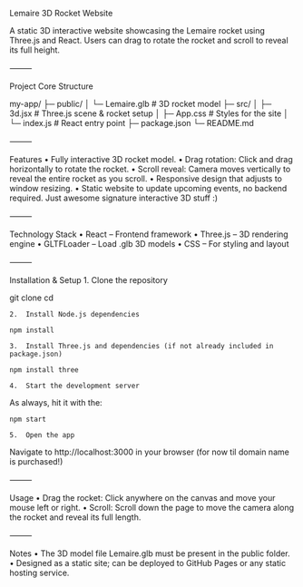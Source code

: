 Lemaire 3D Rocket Website

A static 3D interactive website showcasing the Lemaire rocket using Three.js and React. Users can drag to rotate the rocket and scroll to reveal its full height.

⸻

Project Core Structure

my-app/
├─ public/
│  └─ Lemaire.glb       # 3D rocket model
├─ src/
│  ├─ 3d.jsx            # Three.js scene & rocket setup
│  ├─ App.css            # Styles for the site
│  └─ index.js           # React entry point
├─ package.json
└─ README.md


⸻

Features
	•	Fully interactive 3D rocket model.
	•	Drag rotation: Click and drag horizontally to rotate the rocket.
	•	Scroll reveal: Camera moves vertically to reveal the entire rocket as you scroll.
	•	Responsive design that adjusts to window resizing.
	•	Static website to update upcoming events, no backend required. Just awesome signature interactive 3D stuff :)

⸻

Technology Stack
	•	React – Frontend framework
	•	Three.js – 3D rendering engine
	•	GLTFLoader – Load .glb 3D models
	•	CSS – For styling and layout

⸻

Installation & Setup
	1.	Clone the repository

git clone <repo>
cd <repo-name>

	2.	Install Node.js dependencies

```npm install```

	3.	Install Three.js and dependencies (if not already included in package.json)

```npm install three```

	4.	Start the development server
 As always, hit it with the:

```npm start```

	5.	Open the app

Navigate to http://localhost:3000 in your browser (for now til domain name is purchased!)

⸻

Usage
	•	Drag the rocket: Click anywhere on the canvas and move your mouse left or right.
	•	Scroll: Scroll down the page to move the camera along the rocket and reveal its full length.

⸻

Notes
	•	The 3D model file Lemaire.glb must be present in the public folder.
	•	Designed as a static site; can be deployed to GitHub Pages or any static hosting service.

